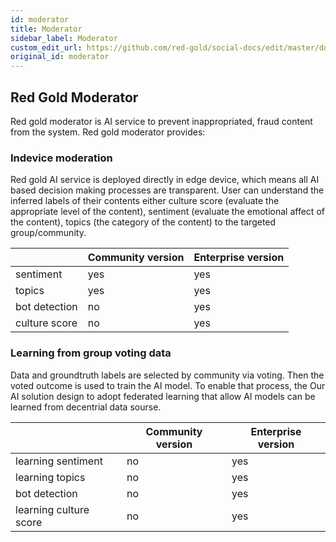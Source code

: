 ```yaml
---
id: moderator
title: Moderator
sidebar_label: Moderator
custom_edit_url: https://github.com/red-gold/social-docs/edit/master/docs/reference/actions.md
original_id: moderator
---
```



## Red Gold Moderator

Red gold moderator is AI service to prevent inappropriated, fraud content from the system. Red gold moderator provides: 

### Indevice moderation

Red gold AI service is deployed directly in edge device, which means all AI based decision making processes are transparent. User can understand the inferred labels of their contents either culture score (evaluate the appropriate level of the content), sentiment (evaluate the emotional affect of the content), topics (the category of the content)  to the targeted group/community. 

|                | Community version |   Enterprise version   |
|----------------|-------------------|--------------------------|
| sentiment      | yes               | yes                      |
| topics         | yes               | yes                      |
| bot detection  | no                | yes                      |
| culture score  | no                | yes                      |

### Learning from group voting data

Data and groundtruth labels are selected by community via voting. Then the voted outcome is used to train the AI model. To enable that process, the Our AI solution design to adopt federated learning that allow AI models can be learned from decentrial data sourse. 

|                         | Community version |   Enterprise version   |
|-------------------------|-------------------|--------------------------|
| learning sentiment      | no                | yes                      |
| learning topics         | no                | yes                      |
| bot detection           | no                | yes                      |
| learning culture score  | no                | yes                      |


